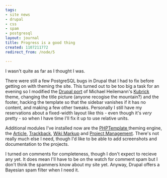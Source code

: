 ```yaml
---
tags:
- site news
- drupal
- css
- spam
- postgresql
layout: journal
title: Progress is a good thing
created: 1107211772
redirect_from: /node/5

---
```

I wasn't quite as far as I thought I was.

There were still a few PostgreSQL bugs in Drupal that I had to fix before getting on with theming the site. This turned out to be too big a task for an evening so I modified the <a href="http://drupal.org/project/kubrick">Drupal port</a> of Michael Heilemann's <a href="http://binarybonsai.com/kubrick/">Kubrick</a> theme, changing the title picture (anyone recogise the mountain?) and the footer, hacking the template so that the sidebar vanishes if it has no content, and making a few other tweaks. Personally I still have my reservations about a fixed-width layout like this - even though it's _very_ pretty - so when I have time I'll fix it up to use relative units.<!--break-->

Additional modules I've installed now are the <a href="http://drupal.org/project/phptemplate">PHPTemplate </a> theming engine, the <a href="http://drupal.org/project/article">Article</a>,  <a href="http://drupal.org/project/trackback">Trackback</a>, <a href="http://drupal.org/project/wiki">Wiki Markup</a> and <a href="http://drupal.org/project/project">Project Management</a>. There's not really much else I need, though I'd like to be able to add screenshots and documentation to the projects.

I turned on comments for completeness, though I don't  expect to recieve any yet. It does mean I'll have to be on the watch for comment spam but I don't think the spammers know about my site yet. Anyway, Drupal offers a Bayesian spam filter when I need it.
